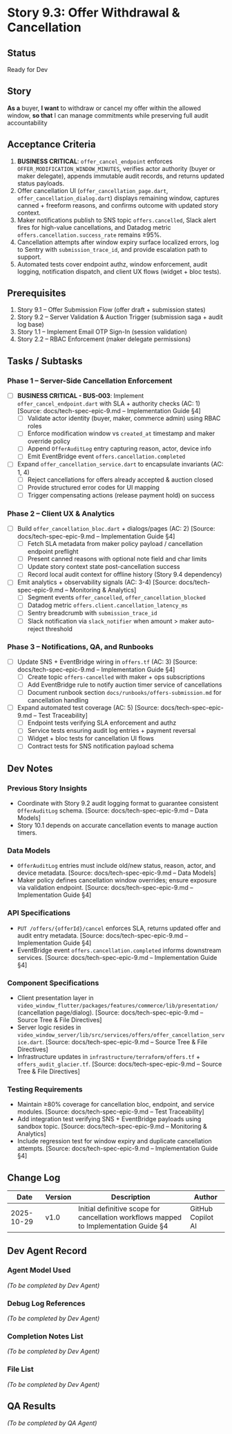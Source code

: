 # Story 9.3: Offer Withdrawal & Cancellation

## Status
Ready for Dev

## Story
**As a** buyer,
**I want** to withdraw or cancel my offer within the allowed window,
**so that** I can manage commitments while preserving full audit accountability

## Acceptance Criteria
1. **BUSINESS CRITICAL**: `offer_cancel_endpoint` enforces `OFFER_MODIFICATION_WINDOW_MINUTES`, verifies actor authority (buyer or maker delegate), appends immutable audit records, and returns updated status payloads.
2. Offer cancellation UI (`offer_cancellation_page.dart`, `offer_cancellation_dialog.dart`) displays remaining window, captures canned + freeform reasons, and confirms outcome with updated story context.
3. Maker notifications publish to SNS topic `offers.cancelled`, Slack alert fires for high-value cancellations, and Datadog metric `offers.cancellation.success_rate` remains ≥95%.
4. Cancellation attempts after window expiry surface localized errors, log to Sentry with `submission_trace_id`, and provide escalation path to support.
5. Automated tests cover endpoint authz, window enforcement, audit logging, notification dispatch, and client UX flows (widget + bloc tests).

## Prerequisites
1. Story 9.1 – Offer Submission Flow (offer draft + submission states)
2. Story 9.2 – Server Validation & Auction Trigger (submission saga + audit log base)
3. Story 1.1 – Implement Email OTP Sign-In (session validation)
4. Story 2.2 – RBAC Enforcement (maker delegate permissions)

## Tasks / Subtasks

### Phase 1 – Server-Side Cancellation Enforcement

- [ ] **BUSINESS CRITICAL - BUS-003**: Implement `offer_cancel_endpoint.dart` with SLA + authority checks (AC: 1) [Source: docs/tech-spec-epic-9.md – Implementation Guide §4]
  - [ ] Validate actor identity (buyer, maker, commerce admin) using RBAC roles
  - [ ] Enforce modification window vs `created_at` timestamp and maker override policy
  - [ ] Append `OfferAuditLog` entry capturing reason, actor, device info
  - [ ] Emit EventBridge event `offers.cancellation.completed`
- [ ] Expand `offer_cancellation_service.dart` to encapsulate invariants (AC: 1, 4)
  - [ ] Reject cancellations for offers already accepted & auction closed
  - [ ] Provide structured error codes for UI mapping
  - [ ] Trigger compensating actions (release payment hold) on success

### Phase 2 – Client UX & Analytics

- [ ] Build `offer_cancellation_bloc.dart` + dialogs/pages (AC: 2) [Source: docs/tech-spec-epic-9.md – Implementation Guide §4]
  - [ ] Fetch SLA metadata from maker policy payload / cancellation endpoint preflight
  - [ ] Present canned reasons with optional note field and char limits
  - [ ] Update story context state post-cancellation success
  - [ ] Record local audit context for offline history (Story 9.4 dependency)
- [ ] Emit analytics + observability signals (AC: 3-4) [Source: docs/tech-spec-epic-9.md – Monitoring & Analytics]
  - [ ] Segment events `offer_cancelled`, `offer_cancellation_blocked`
  - [ ] Datadog metric `offers.client.cancellation_latency_ms`
  - [ ] Sentry breadcrumb with `submission_trace_id`
  - [ ] Slack notification via `slack_notifier` when amount > maker auto-reject threshold

### Phase 3 – Notifications, QA, and Runbooks

- [ ] Update SNS + EventBridge wiring in `offers.tf` (AC: 3) [Source: docs/tech-spec-epic-9.md – Implementation Guide §4]
  - [ ] Create topic `offers-cancelled` with maker + ops subscriptions
  - [ ] Add EventBridge rule to notify auction timer service of cancellations
  - [ ] Document runbook section `docs/runbooks/offers-submission.md` for cancellation handling
- [ ] Expand automated test coverage (AC: 5) [Source: docs/tech-spec-epic-9.md – Test Traceability]
  - [ ] Endpoint tests verifying SLA enforcement and authz
  - [ ] Service tests ensuring audit log entries + payment reversal
  - [ ] Widget + bloc tests for cancellation UI flows
  - [ ] Contract tests for SNS notification payload schema

## Dev Notes
### Previous Story Insights
- Coordinate with Story 9.2 audit logging format to guarantee consistent `OfferAuditLog` schema. [Source: docs/tech-spec-epic-9.md – Data Models]
- Story 10.1 depends on accurate cancellation events to manage auction timers.

### Data Models
- `OfferAuditLog` entries must include old/new status, reason, actor, and device metadata. [Source: docs/tech-spec-epic-9.md – Data Models]
- Maker policy defines cancellation window overrides; ensure exposure via validation endpoint. [Source: docs/tech-spec-epic-9.md – Implementation Guide §4]

### API Specifications
- `PUT /offers/{offerId}/cancel` enforces SLA, returns updated offer and audit entry metadata. [Source: docs/tech-spec-epic-9.md – Implementation Guide §4]
- EventBridge event `offers.cancellation.completed` informs downstream services. [Source: docs/tech-spec-epic-9.md – Implementation Guide §4]

### Component Specifications
- Client presentation layer in `video_window_flutter/packages/features/commerce/lib/presentation/` (cancellation page/dialog). [Source: docs/tech-spec-epic-9.md – Source Tree & File Directives]
- Server logic resides in `video_window_server/lib/src/services/offers/offer_cancellation_service.dart`. [Source: docs/tech-spec-epic-9.md – Source Tree & File Directives]
- Infrastructure updates in `infrastructure/terraform/offers.tf` + `offers_audit_glacier.tf`. [Source: docs/tech-spec-epic-9.md – Source Tree & File Directives]

### Testing Requirements
- Maintain ≥80% coverage for cancellation bloc, endpoint, and service modules. [Source: docs/tech-spec-epic-9.md – Test Traceability]
- Add integration test verifying SNS + EventBridge payloads using sandbox topic. [Source: docs/tech-spec-epic-9.md – Monitoring & Analytics]
- Include regression test for window expiry and duplicate cancellation attempts. [Source: docs/tech-spec-epic-9.md – Implementation Guide §4]

## Change Log
| Date       | Version | Description | Author |
| ---------- | ------- | ----------- | ------ |
| 2025-10-29 | v1.0    | Initial definitive scope for cancellation workflows mapped to Implementation Guide §4 | GitHub Copilot AI |

## Dev Agent Record
### Agent Model Used
_(To be completed by Dev Agent)_

### Debug Log References
_(To be completed by Dev Agent)_

### Completion Notes List
_(To be completed by Dev Agent)_

### File List
_(To be completed by Dev Agent)_

## QA Results
_(To be completed by QA Agent)_
